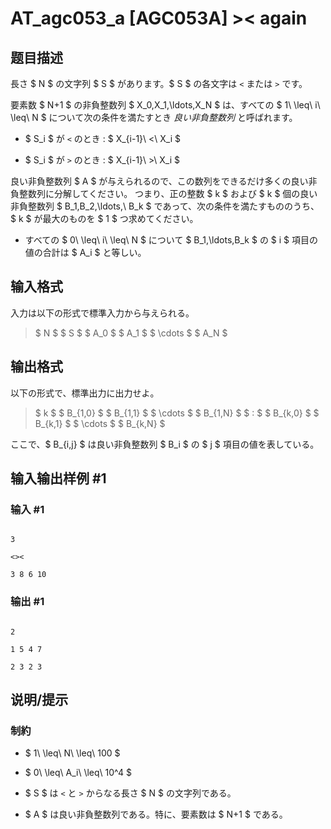 # AT_agc053_a [AGC053A] >< again

## 题目描述

[problemUrl]: https://atcoder.jp/contests/agc053/tasks/agc053_a

長さ $ N $ の文字列 $ S $ があります。$ S $ の各文字は `<` または `>` です。

要素数 $ N+1 $ の非負整数列 $ X_0,X_1,\ldots,X_N $ は、すべての $ 1\ \leq\ i\ \leq\ N $ について次の条件を満たすとき *良い非負整数列* と呼ばれます。

- $ S_i $ が `<` のとき : $ X_{i-1}\ <\ X_i $
- $ S_i $ が `>` のとき : $ X_{i-1}\ >\ X_i $

良い非負整数列 $ A $ が与えられるので、この数列をできるだけ多くの良い非負整数列に分解してください。 つまり、正の整数 $ k $ および $ k $ 個の良い非負整数列 $ B_1,B_2,\ldots,\ B_k $ であって、次の条件を満たすもののうち、 $ k $ が最大のものを $ 1 $ つ求めてください。

- すべての $ 0\ \leq\ i\ \leq\ N $ について $ B_1,\ldots,B_k $ の $ i $ 項目の値の合計は $ A_i $ と等しい。

## 输入格式

入力は以下の形式で標準入力から与えられる。

> $ N $ $ S $ $ A_0 $ $ A_1 $ $ \cdots $ $ A_N $

## 输出格式

以下の形式で、標準出力に出力せよ。

> $ k $ $ B_{1,0} $ $ B_{1,1} $ $ \cdots $ $ B_{1,N} $ $ : $ $ B_{k,0} $ $ B_{k,1} $ $ \cdots $ $ B_{k,N} $

ここで、$ B_{i,j} $ は良い非負整数列 $ B_i $ の $ j $ 項目の値を表している。

## 输入输出样例 #1

### 输入 #1

```
3
<><
3 8 6 10
```

### 输出 #1

```
2
1 5 4 7
2 3 2 3
```

## 说明/提示

### 制約

- $ 1\ \leq\ N\ \leq\ 100 $
- $ 0\ \leq\ A_i\ \leq\ 10^4 $
- $ S $ は `<` と `>` からなる長さ $ N $ の文字列である。
- $ A $ は良い非負整数列である。特に、要素数は $ N+1 $ である。